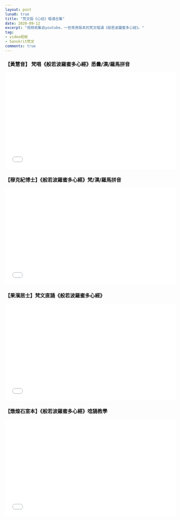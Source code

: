```yaml
---
layout: post
luna0: true
title: "梵文版《心经》唱诵合集"
date: 2020-09-12
excerpt: "视频收集自youtube，一些常用版本的梵文唱诵《般若波羅蜜多心經》。"
tag:
- video视频
- Sanskrit梵文
comments: true
---
```

### 【黃慧音】 梵唱《般若波羅蜜多心經》悉曇/漢/羅馬拼音

<iframe width="560" height="315" src="//www.youtube.com/embed/W48DX9V6MTc" frameborder="0"> </iframe>

### 【穆克紀博士】《般若波羅蜜多心經》梵/漢/羅馬拼音

<iframe width="560" height="315" src="//www.youtube.com/embed/45Oit2yKor8" frameborder="0"> </iframe>

### 【果濱居士】梵文直誦《般若波羅蜜多心經》

<iframe width="560" height="315" src="//www.youtube.com/embed/5EoB9lEojUA" frameborder="0"> </iframe>

### 【燉煌石室本】《般若波羅蜜多心經》唸誦教學

<iframe width="560" height="315" src="//www.youtube.com/embed/C7qgHR7p4g0" frameborder="0"> </iframe>

